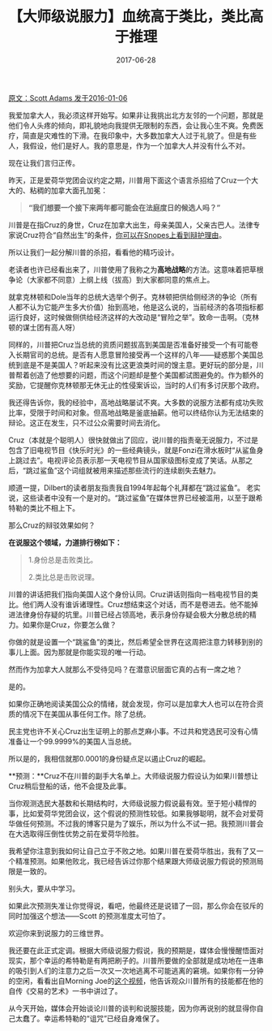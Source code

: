 ﻿---
layout: post
title: 【大师级说服力】血统高于类比，类比高于推理
date: 2017-06-28
---

 [原文：Scott  Adams  发于2016-01-06][1]

我爱加拿大人，我必须这样开始写。如果非让我挑出北方友邻的一个问题，那就是他们令人头疼的倾向，即礼貌地向我提供无限制的东西，会让我心生不爽。免费医疗，简直是灾难性的下滑。在我印象中，大多数加拿大人过于礼貌了。但是有些人，我假设，他们是好人。我的意思是，作为一个加拿大人并没有什么不对。

现在让我们言归正传。

昨天，正是爱荷华党团会议约定之期，川普用下面这个语言杀招给了Cruz一个大大的、粘稠的加拿大面孔加冕：

> **“我们想要一个接下来两年都可能会在法庭度日的候选人吗？”**

川普是在指Cruz的身世，Cruz在加拿大出生，母亲美国人，父亲古巴人。法律专家说Cruz符合“自然出生”的条件，[你可以在Snopes上看到辩护理由][2]。

所以让我们一起分解川普的杀招，看看他的精巧设计。

老读者也许已经看出来了，川普使用了我称之为**高地战略**的方法。这意味着把草根争论（大家都不同意）上纲上线（拔高）到大家都同意的焦点上。


就拿克林顿和Dole当年的总统大选举个例子。克林顿把供给侧经济的争论（所有人都不认为它能产生多大价值）抬到高地，他是这么说的，当前经济的各项指标都运行良好，这时候做侧供给经济这样的大改动是“冒险之举”。致命一击啊。（克林顿的谋士团有高人呀）

同样的，川普把Cruz当总统的资质问题拔高到美国是否准备好接受一个有可能卷入长期官司的总统。是否有人愿意冒险接受再一个这样的八年——疑惑那个美国总统到底是不是美国人？听起来没有比这更浪类时间的馊主意。更好玩的部分是，川普帮着创造了他想要的问题，而这个问题却是整个美国都试图避免的。作为额外的奖励，它提醒你克林顿那无休无止的性侵案诉讼，当时的人们有多讨厌那个政府。

我还得告诉你，我的经验中，高地战略屡试不爽。大多数的说服方法都有成功失败比率，受限于时间和对象。但高地战略是釜底抽薪。他可以终结你认为无法结束的辩论。这正在发生，只不过公众需要时间去消化。

Cruz（本就是个聪明人）很快就做出了回应，说川普的指责毫无说服力，不过是包含了旧电视节目《快乐时光》的一些经典镜头，就是Fonzi在滑水板时“从鲨鱼身上跳过去”。电视评论员表示那一天电视节目从国家级图标变成了笑话。从那之后，“跳过鲨鱼”这个词组就被用来描述那些流行的连续剧失去魅力。

顺道一提，Dilbert的读者朋友指责我自1994年起每个礼拜都在“跳过鲨鱼”。 老实说，这些读者中没有一个是对的。“跳过鲨鱼”在媒体世界已经被滥用，以至于跟希特勒的类比不相上下。

那么Cruz的辩驳效果如何？

**在说服这个领域，力道排行榜如下：**

> 1.身份总是击败类比。
> 
> 2.类比总是击败说理。

川普的讲话把我们指向美国人这个身份认同。Cruz讲话则指向一档电视节目的类比。他们两人没有谁诉诸理性。Cruz想结束这个对话，而不是卷进去。他不能掉进法律身份存疑的坑里。川普已经占领高地，表示身份存疑会极大分散总统的精力。如果你是Cruz，你要怎么做？

你做的就是设置一个“跳鲨鱼”的类比，然后希望全世界在这周把注意力转移到别的事儿上面。因为那就是你能实现的唯一行动。

然而作为加拿大人就那么不受待见吗？在潜意识层面它真的占有一席之地？

是的。

如果你正确地阅读美国公众的情绪，就会发现，你可以是加拿大人也可以在符合资质的情况下在美国从事任何工作。除了总统。

民主党也许不关心Cruz出生证明上的那点芝麻小事。不过共和党选民可没有心情准备让一个99.9999%的美国人当总统。

所以是的，我相信就那0.0001的身份疑点足以遏止Cruz的崛起。

**预测：**Cruz不在川普的副手大名单上。大师级说服力假设认为如果川普想让Cruz稍后登船的话，他不会提及此事。

当你观测选民大基数和长期结构时，大师级说服力假说最有效。至于短小精悍的事，比如爱荷华党团会议，这个假说的预测性较低。如果我够聪明，就不会对爱荷华做任何预测。不过我的博客只是为了娱乐，所以为什么不试一把。我预测川普会在大选取得压倒性优势之前在爱荷华险胜。

我希望你注意到我如何让自己立于不败之地。如果川普在爱荷华胜出，我有了又一个精准预测。如果他败北，我已经告诉过你那个结果跟大师级说服力假说的预测局限是一致的。

别头大，要从中学习。

如果此次预测失准让你觉得说，看吧，他最终还是说错了一回，那么你会在驳斥的同时加强这个想法——Scott 的预测准度太可怕了。

欢迎你来到说服力的三维世界。

我还要在此正式定调。根据大师级说服力假说，我的预期是，媒体会慢慢醒悟面对现实，那个幸运的希特勒是有两把刷子的。川普所要做的全部就是成功地在一连串的吸引到人们的注意力之后一次又一次地逃离不可能逃离的窘境。如果你有一分钟的空闲，看看出自Morning Joe的[这个视频][3]，他告诉观众川普所有的技能都在他的自传《交易的艺术》一书中讲过了。

从今天开始，媒体会开始谈论川普的谈判和说服技能，因为你再说别的就显得你自己太蠢了。幸运希特勒的“诅咒”已经自身难保了。

[1]: http://blog.dilbert.com/post/136749788476/the-canadian-gambit-trump-persuasion-series

[2]: http://www.snopes.com/politics/cruz/canada.asp

[3]: https://www.youtube.com/watch?v=si_2xSef2ng#t=315





